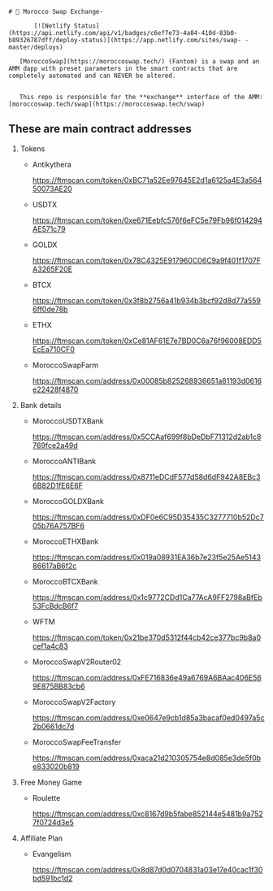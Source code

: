     # 🥞 Morocco Swap Exchange- 

           [![Netlify Status](https://api.netlify.com/api/v1/badges/c6ef7e73-4a84-410d-83b0-b89326787dff/deploy-status)](https://app.netlify.com/sites/swap- -master/deploys)

       [MoroccoSwap](https://moroccoswap.tech/) (Fantom) is a swap and an AMM dapp with preset parameters in the smart contracts that are completely automated and can NEVER be altered.
    

       This repo is responsible for the **exchange** interface of the AMM: [moroccoswap.tech/swap](https://moroccoswap.tech/swap)

## These are main contract addresses
1. Tokens
    - Antikythera

       https://ftmscan.com/token/0xBC71a52Ee97645E2d1a6125a4E3a56450073AE20

    - USDTX

       https://ftmscan.com/token/0xe671Eebfc576f6eFC5e79Fb96f014294AE571c79

    - GOLDX

       https://ftmscan.com/token/0x78C4325E917960C06C9a9f401f1707FA3265F20E

    - BTCX

       https://ftmscan.com/token/0x3f8b2756a41b934b3bcf92d8d77a5596ff0de78b

    - ETHX

       https://ftmscan.com/token/0xCe81AF61E7e7BD0C6a76f96008EDD5EcEa710CF0

    - MoroccoSwapFarm

       https://ftmscan.com/address/0x00085b825268936651a81193d0616e22428f4870

2. Bank details

    - MoroccoUSDTXBank

       https://ftmscan.com/address/0x5CCAaf699f8bDeDbF71312d2ab1c8769fce2a49d

    - MoroccoANTIBank

       https://ftmscan.com/address/0x8711eDCdF577d58d6dF942A8EBc36B82D1fE6E6F

    - MoroccoGOLDXBank

       https://ftmscan.com/address/0xDF0e6C95D35435C3277710b52Dc705b76A757BF6

    - MoroccoETHXBank

       https://ftmscan.com/address/0x019a08931EA36b7e23f5e25Ae514386617aB6f2c

    - MoroccoBTCXBank

       https://ftmscan.com/address/0x1c9772CDd1Ca77AcA9FF2798aBfEb53FcBdcB6f7

    - WFTM

       https://ftmscan.com/token/0x21be370d5312f44cb42ce377bc9b8a0cef1a4c83

    - MoroccoSwapV2Router02

       https://ftmscan.com/address/0xFE716836e49a6769A6BAac406E569E875BB83cb6

    - MoroccoSwapV2Factory

       https://ftmscan.com/address/0xe0647e9cb1d85a3bacaf0ed0497a5c2b0661dc7d

    - MoroccoSwapFeeTransfer

       https://ftmscan.com/address/0xaca21d210305754e8d085e3de5f0be833020b819

3. Free Money Game

    - Roulette

       https://ftmscan.com/address/0xc8167d9b5fabe852144e5481b9a7527f0724d3e5

4. Affiliate Plan

    - Evangelism

       https://ftmscan.com/address/0x8d87d0d0704831a03e17e40cac1f30bd591bc1d2
